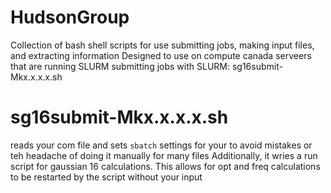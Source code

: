 # HudsonGroup
Collection of bash shell scripts for use submitting jobs, making input files, and extracting information
Designed to use on compute canada serveers that are running SLURM
submitting jobs with SLURM: sg16submit-Mkx.x.x.x.sh

# sg16submit-Mkx.x.x.x.sh
reads your com file and sets `sbatch` settings for your to avoid mistakes or teh headache of doing it manually for many files
Additionally, it wries a run script for gaussian 16 calculations. This allows for opt and freq calculations to be restarted by the script without your input
